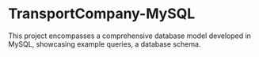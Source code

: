 # TransportCompany-MySQL
This project encompasses a comprehensive database model developed in MySQL, showcasing example queries, a database schema.

